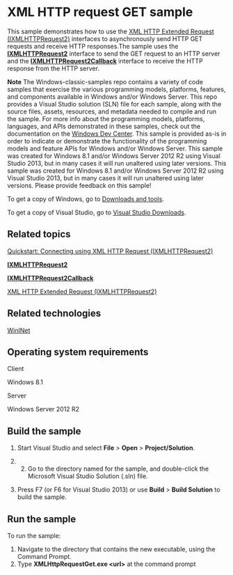 XML HTTP request GET sample
===========================

This sample demonstrates how to use the [XML HTTP Extended Request (IXMLHTTPRequest2)](http://msdn.microsoft.com/en-us/library/windows/desktop/hh831163) interfaces to asynchronously send HTTP GET requests and receive HTTP responses.The sample uses the [**IXMLHTTPRequest2**](http://msdn.microsoft.com/en-us/library/windows/desktop/hh831151) interface to send the GET request to an HTTP server and the [**IXMLHTTPRequest2Callback**](http://msdn.microsoft.com/en-us/library/windows/desktop/hh831152) interface to receive the HTTP response from the HTTP server.

**Note**  The Windows-classic-samples repo contains a variety of code samples that exercise the various programming models, platforms, features, and components available in Windows and/or Windows Server. This repo provides a Visual Studio solution (SLN) file for each sample, along with the source files, assets, resources, and metadata needed to compile and run the sample. For more info about the programming models, platforms, languages, and APIs demonstrated in these samples, check out the documentation on the [Windows Dev Center](https://dev.windows.com). This sample is provided as-is in order to indicate or demonstrate the functionality of the programming models and feature APIs for Windows and/or Windows Server. This sample was created for Windows 8.1 and/or Windows Server 2012 R2 using Visual Studio 2013, but in many cases it will run unaltered using later versions. This sample was created for Windows 8.1 and/or Windows Server 2012 R2 using Visual Studio 2013, but in many cases it will run unaltered using later versions. Please provide feedback on this sample!

To get a copy of Windows, go to [Downloads and tools](http://go.microsoft.com/fwlink/p/?linkid=301696).

To get a copy of Visual Studio, go to [Visual Studio Downloads](http://go.microsoft.com/fwlink/p/?linkid=301697).

Related topics
--------------

[Quickstart: Connecting using XML HTTP Request (IXMLHTTPRequest2)](http://msdn.microsoft.com/en-us/library/windows/desktop/hh770550)

[**IXMLHTTPRequest2**](http://msdn.microsoft.com/en-us/library/windows/desktop/hh831151)

[**IXMLHTTPRequest2Callback**](http://msdn.microsoft.com/en-us/library/windows/desktop/hh831152)

[XML HTTP Extended Request (IXMLHTTPRequest2)](http://msdn.microsoft.com/en-us/library/windows/desktop/hh831163)

Related technologies
--------------------

[WinINet](http://msdn.microsoft.com/en-us/library/windows/desktop/aa385331)

Operating system requirements
-----------------------------

Client

Windows 8.1

Server

Windows Server 2012 R2

Build the sample
----------------

1.  Start Visual Studio and select **File** \> **Open** \> **Project/Solution**.

2.  2. Go to the directory named for the sample, and double-click the Microsoft Visual Studio Solution (.sln) file.

3.  Press F7 (or F6 for Visual Studio 2013) or use **Build** \> **Build Solution** to build the sample.

Run the sample
--------------

To run the sample:

1.  Navigate to the directory that contains the new executable, using the Command Prompt.
2.  Type **XMLHttpRequestGet.exe \<url\>** at the command prompt

